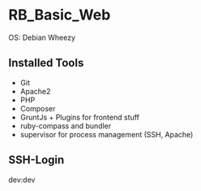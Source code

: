 RB_Basic_Web
============

OS: Debian Wheezy

Installed Tools
---------------
* Git
* Apache2
* PHP
* Composer
* GruntJs + Plugins for frontend stuff
* ruby-compass and bundler
* supervisor for process management (SSH, Apache)


SSH-Login
----------
dev:dev
